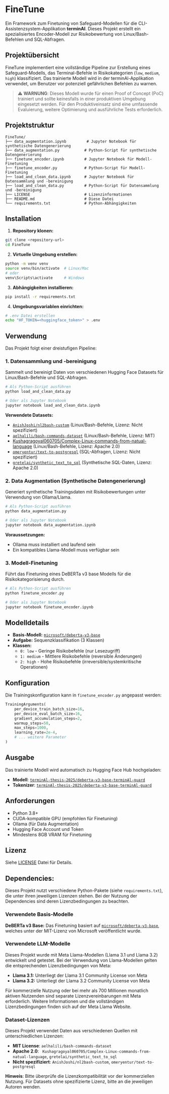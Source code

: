 # FineTune

Ein Framework zum Finetuning von Safeguard-Modellen für die CLI-Assistenzsystem-Applikation **terminAl**. Dieses Projekt erstellt ein spezialisiertes Encoder-Modell zur Risikobewertung von Linux/Bash-Befehlen und SQL-Abfragen.

## Projektübersicht

FineTune implementiert eine vollständige Pipeline zur Erstellung eines Safeguard-Modells, das Terminal-Befehle in Risikokategorien (`low`, `medium`, `high`) klassifiziert. Das trainierte Modell wird in der terminAl-Applikation verwendet, um Benutzer vor potenziell gefährlichen Befehlen zu warnen.

> ⚠️ **WARNUNG**: Dieses Modell wurde für einen Proof of Concept (PoC) trainiert und sollte keinesfalls in einer produktiven Umgebung eingesetzt werden. Für den Produktiveinsatz sind eine umfassende Evaluierung, weitere Optimierung und ausführliche Tests erforderlich.

## Projektstruktur

```
FineTune/
├── data_augmentation.ipynb         # Jupyter Notebook für synthetische Datengenerierung
├── data_augmentation.py           # Python-Script für synthetische Datengenerierung
├── finetune_encoder.ipynb         # Jupyter Notebook für Modell-Finetuning
├── finetune_encoder.py            # Python-Script für Modell-Finetuning
├── load_and_clean_data.ipynb      # Jupyter Notebook für Datensammlung und -bereinigung
├── load_and_clean_data.py         # Python-Script für Datensammlung und -bereinigung
├── LICENSE                        # Lizenzinformationen
├── README.md                      # Diese Datei
└── requirements.txt               # Python-Abhängigkeiten
```

## Installation

1. **Repository klonen:**
```bash
git clone <repository-url>
cd FineTune
```

2. **Virtuelle Umgebung erstellen:**
```bash
python -m venv venv
source venv/bin/activate  # Linux/Mac
# oder
venv\Scripts\activate     # Windows
```

3. **Abhängigkeiten installieren:**
```bash
pip install -r requirements.txt
```

4. **Umgebungsvariablen einrichten:**
```bash
# .env Datei erstellen
echo "HF_TOKEN=<huggingface_token>" > .env
```

## Verwendung

Das Projekt folgt einer dreistufigen Pipeline:

### 1. Datensammlung und -bereinigung

Sammelt und bereinigt Daten von verschiedenen Hugging Face Datasets für Linux/Bash-Befehle und SQL-Abfragen.

```bash
# Als Python-Script ausführen
python load_and_clean_data.py

# Oder als Jupyter Notebook
jupyter notebook load_and_clean_data.ipynb
```

**Verwendete Datasets:**
- [`AnishJoshi/nl2bash-custom`](https://huggingface.co/datasets/AnishJoshi/nl2bash-custom) (Linux/Bash-Befehle, Lizenz: Nicht spezifiziert)
- [`aelhalili/bash-commands-dataset`](https://huggingface.co/datasets/aelhalili/bash-commands-dataset) (Linux/Bash-Befehle, Lizenz: MIT)
- [Kushagragoyal060705/Complex-Linux-commands-from-natual-language](https://www.kaggle.com/datasets/kushagragoyal060705/complex-linux-commands-from-natual-language) (Linux/Bash-Befehle, Lizenz: Apache 2.0)
- [`omeryentur/text-to-postgresql`](https://huggingface.co/datasets/omeryentur/text-to-postgresql) (SQL-Abfragen, Lizenz: Nicht spezifiziert)
- [`gretelai/synthetic_text_to_sql`](https://huggingface.co/datasets/gretelai/synthetic_text_to_sql) (Synthetische SQL-Daten, Lizenz: Apache 2.0)

### 2. Data Augmentation (Synthetische Datengenerierung)

Generiert synthetische Trainingsdaten mit Risikobewertungen unter Verwendung von Ollama/Llama.

```bash
# Als Python-Script ausführen
python data_augmentation.py

# Oder als Jupyter Notebook
jupyter notebook data_augmentation.ipynb
```

**Voraussetzungen:**
- Ollama muss installiert und laufend sein
- Ein kompatibles Llama-Modell muss verfügbar sein

### 3. Modell-Finetuning

Führt das Finetuning eines DeBERTa v3 base Modells für die Risikokategorisierung durch.

```bash
# Als Python-Script ausführen
python finetune_encoder.py

# Oder als Jupyter Notebook
jupyter notebook finetune_encoder.ipynb
```

## Modelldetails

- **Basis-Modell:** [`microsoft/deberta-v3-base`](https://huggingface.co/microsoft/deberta-v3-base)
- **Aufgabe:** Sequenzklassifikation (3 Klassen)
- **Klassen:** 
  - `0: low` - Geringe Risikobefehle (nur Lesezugriff)
  - `1: medium` - Mittlere Risikobefehle (reversible Änderungen)
  - `2: high` - Hohe Risikobefehle (irreversible/systemkritische Operationen)

## Konfiguration

Die Trainingskonfiguration kann in `finetune_encoder.py` angepasst werden:

```python
TrainingArguments(
    per_device_train_batch_size=16,
    per_device_eval_batch_size=16,
    gradient_accumulation_steps=2,
    warmup_steps=50,
    max_steps=1000,
    learning_rate=2e-4,
    # ... weitere Parameter
)
```

## Ausgabe

Das trainierte Modell wird automatisch zu Hugging Face Hub hochgeladen:
- **Modell**: [`terminAl-thesis-2025/deberta-v3-base-terminAl-guard`](https://huggingface.co/terminAl-thesis-2025/deberta-v3-base-terminAl-guard)
- **Tokenizer**: [`terminAl-thesis-2025/deberta-v3-base-terminAl-guard`](https://huggingface.co/terminAl-thesis-2025/deberta-v3-base-terminAl-guard)


## Anforderungen

- Python 3.8+
- CUDA-kompatible GPU (empfohlen für Finetuning)
- Ollama (für Data Augmentation)
- Hugging Face Account und Token
- Mindestens 8GB VRAM für Finetuning

## Lizenz

Siehe [LICENSE](LICENSE) Datei für Details.

## Dependencies: 
Dieses Projekt nutzt verschiedene Python-Pakete (siehe `requirements.txt`), die unter ihren jeweiligen Lizenzen stehen. Bei der Nutzung der Dependencies sind deren Lizenzbedingungen zu beachten.

### Verwendete Basis-Modelle

**DeBERTa v3 Base:**
Das Finetuning basiert auf [`microsoft/deberta-v3-base`](https://huggingface.co/microsoft/deberta-v3-base), welches unter der MIT-Lizenz von Microsoft veröffentlicht wurde.

### Verwendete LLM-Modelle
Dieses Projekt wurde mit Meta Llama-Modellen (Llama 3.1 und Llama 3.2) entwickelt und getestet. Bei der Verwendung von Llama-Modellen gelten die entsprechenden Lizenzbedingungen von Meta:

- **Llama 3.1:** Unterliegt der Llama 3.1 Community License von Meta
- **Llama 3.2:** Unterliegt der Llama 3.2 Community License von Meta

Für kommerzielle Nutzung oder bei mehr als 700 Millionen monatlich aktiven Nutzenden sind separate Lizenzvereinbarungen mit Meta erforderlich. Weitere Informationen und die vollständigen Lizenzbedingungen finden sich auf der Meta Llama Website.

### Dataset-Lizenzen

Dieses Projekt verwendet Daten aus verschiedenen Quellen mit unterschiedlichen Lizenzen:

- **MIT License**: `aelhalili/bash-commands-dataset`
- **Apache 2.0**: ` Kushagragoyal060705/Complex-Linux-commands-from-natual-language`, `gretelai/synthetic_text_to_sql`
- **Nicht spezifiziert**: `AnishJoshi/nl2bash-custom`, `omeryentur/text-to-postgresql`

**Hinweis**: Bitte überprüfe die Lizenzkompatibilität vor der kommerziellen Nutzung. Für Datasets ohne spezifizierte Lizenz, bitte an die jeweiligen Autoren wenden.